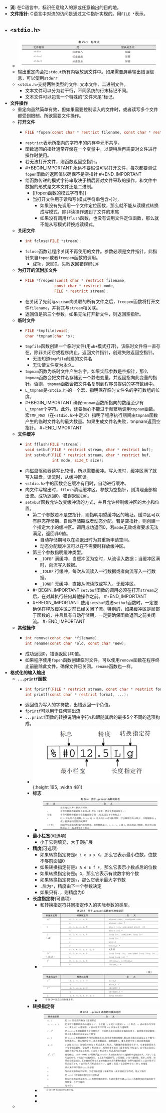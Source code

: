 - **流**: 在C语言中，标识任意输入的源或任意输出的目的地。
- **文件指针**: C语言中对流的访问是通过文件指针实现的。用`FILE *`表示。
- ## `<stdio.h>`
	- ![image.png](../assets/image_1655190144632_0.png)
	- 输出重定向会把`stdout`所有内容放到文件中。如果需要屏幕输出错误信息，可以使用`stderr`
	- `<stdio.h>`支持两种类型的文件: 文本文件、二进制文件。
		- 文本文件可以分为若干行，不同系统的行末标记不同。
		- 文本文件可以包含一个特殊的“文件末尾”标记。
- **文件操作**
	- 重定向虽然简单有效，但如果需要控制读入的文件时，或者读写多个文件都受到限制。所欲需要文件操作。
	- **打开文件**
		- ```C
		  FILE *fopen(const char * restrict filename, const char * restrict mode);
		  ```
		- `restrict`表示所指向的字符串的内存单元不共享。
		- 函数返回的指针通常存储在一个变量中，以便稍后再需要对文件进行操作时使用。
		- 若无法打开文件，则函数返回空指针。
		- #+BEGIN_IMPORTANT
		  永远不要假设可以打开文件，每次都要测试`fopen`函数的返回值以确保不是空指针
		  #+END_IMPORTANT
		- 给函数传递的模式字符串取决于稍后要对文件采取的操作，和文件中数据的形式是文本文件还是二进制。
			- [[fopen函数的模式字符串]]
			- 当打开文件用于读和写(模式字符串包含`+`)时，
				- 如果没有先调用一个文件定位函数，那么就不能从读模式转换成写模式，除非读操作遇到了文件的末尾
				- 如果没有调用`fflush`函数，也没有调用文件定位函数，那么就不能从写模式转换成读模式。
	- **关闭文件**
		- ```C
		  int fclose(FILE *stream);
		  ```
		- `fclose`函数让程序关闭不再使用的文件。参数必须是文件指针，此指针来自`fopen`或者`freopen`函数的调用。
			- 成功，返回0。失败返回错误码`EOF`
	- **为打开的流附加文件**
		- ```C
		  FILE *freopen(const char * restrict filename,
		               const char * restrict mode,
		               FILE * restrict stream);
		  ```
		- 在关闭了先前与`stream`向关联的所有文件之后，`freopen`函数将打开文件`filename`，并将其与`stream`相关联。
		- 返回值是第三个参数。如果无法打开新文件，则返回空指针。
	- **临时文件**
		- ```C
		  FILE *tmpfile(void);
		  char *tmpnam(char *s);
		  ```
		- `tmpfile`函数创建一个临时文件(用`wb+`模式打开)，该临时文件将一直存在，除非关闭它或程序终止。返回文件指针，创建失败返回空指针。
			- 无法知道`tmpfile`创建的文件名
			- 无法使文件变为永久。
		- `tmpnam`函数为临时文件产生名字。如果实际参数是空指针，那么`tmpnam`函数会把文件名存储到一个静态变量，并返回指向此变量的指针。否则，`tmpnam`函数会把文件名复制到程序员提供的字符数组中。
		- `L_tmpnam`是`<stdio.h>`的一个宏，指明保存临时文件名的字符数组的长度。
		- #+BEGIN_IMPORTANT
		  确保`tmpnam`函数所指向的数组至少有`L_tmpnam`个字符。此外，还要当心不能过于频繁地调用`tmpnam`函数。宏`TMP_MAX`（在`<stdio.h>`中定义）指明了程序执行期间由`tmpnam`函数产生的临时文件名的最大数量。如果生成文件名失败，tmpnam返回空指针。
		  #+END_IMPORTANT
	- **文件缓冲**
		- ```C
		  int fflush(FILE *stream);
		  void setbuf(FILE * restrict stream, char * restrict buf);
		  int setvbuf(FILE * restrict stream, char * restrict buf, 
		              int mode, size_t size);
		  ```
		- 向磁盘驱动器读写比较慢，所以需要缓冲。写入流时，缓冲区满了就写入磁盘。读流时，从缓冲区读。
		- `<stdio.h>`中的函数会在缓冲有用时，自动进行缓冲。
		- 向文件写输出时，`fflush`清理缓冲区。参数为空指针，则清理全部输出流。成功返回0，错误返回`EOF`。
		- `setvbuf`函数允许改变缓冲流的方式，并且允许控制缓冲区的大小和位置。
			- 第二个参数若不是空指针，则指明期望缓冲区的地址。缓冲区可以有静态存储期、自动存储期或者动态分配。若是空指针，则创建一个指定大小的缓冲区。调用成功返回0，若`mode`无效或者要求无法满足，返回非0值。
				- 自动存储期可以在块退出时为其重新申请空间。
				- 动态分配缓冲区可以在不需要时释放缓冲区。
			- 第三个参数指明缓冲类型。
				- `_IOFBF` 满缓冲，当缓冲区为空时，从流读入数据；当缓冲区满时，向流写入数据。
				- `_IOLBF` 行缓冲，每次从流读入一行数据或者向流写入一行数据。
				- `_IONBF` 无缓冲，直接从流读取或写入，无缓冲区。
			- #+BEGIN_IMPORTANT
			  `setvbuf`函数的调用必须在打开`stream`之后，在对其执行任何其他操作之前。
			  #+END_IMPORTANT
			- #+BEGIN_IMPORTANT
			  使用`setvbuf`或者`setbuf`函数时，一定要确保在释放缓冲区之前已经关闭了流。特别的，如果缓冲区是局部于函数的，并且具有自动存储期，一定要确保函数返回之前关闭流。
			  #+END_IMPORTANT
	- **其他操作**
		- ```C
		  int remove(const char *filename);
		  int rename(const char *old, const char *new);
		  ```
		- 成功返回0，错误返回非0值。
		- 如果程序使用`fopen`函数创建临时文件，可以使用`remove`函数在程序终止前删除此文件。确保文件已关闭。`rename`函数也一样。
- **格式化的输入输出**
	- **`...printf`函数**
		- ```C
		  int fprintf(FILE * restrict stream, const char * restrict format, ...);
		  int printf(const char * restrict format, ...);
		  ```
		- 返回值为写入的字符数，出错返回一个负值。
		- `fprintf`可以用于任何输出流
		- `...printf`函数的转换说明由字符`%`和跟随其后的最多5个不同的选项构成。
			- ![image.png](../assets/image_1655223308138_0.png){:height 195, :width 481}
			- **标志**
				- ![image.png](../assets/image_1655223440513_0.png)
			- **最小栏宽**(可选项)
				- 小于它则填充，大于则扩展
			- **精度**(可选项)
				- 如果转换指定符是`d i o u x X`，那么它表示最小位数，位数不够前面加0
				- 如果转换指定符是`a A e E f F`，那么它表示小数点后的位数
				- 如果转换指定符是`g G`，那么它表示有效数字的个数
				- 如果转换指定符是`s`，那么它表示最大字节数
				- `.`后为`*`，精度由下一个参数决定
				- 如果只有`.`，则精度为0
			- **长度指定符**(可选项)
				- 和转换指定符共同指定传入的实际参数的类型。
				- ![image.png](../assets/image_1655224060828_0.png)
				- ![image.png](../assets/image_1655224084465_0.png)
			- **转换指定符**
				- ![image.png](../assets/image_1655224226655_0.png)
				-
				-
	-